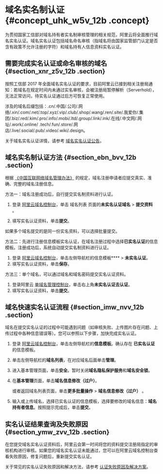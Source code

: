 # 域名实名制认证 {#concept_uhk_w5v_12b .concept}

为贯彻国家工信部对域名持有者实名制审核管理的相关规范，阿里云将全面推行域名实名认证。域名实名认证包括域名命名审核（指域名将由国家监管部门认定是否含有政策不允许注册的字符）和域名持有人信息资料实名认证。

## 需要完成实名认证或命名审核的域名 {#section_xnr_z5v_12b .section}

按照工信部 2017 年全面域名实名认证的要求，目前阿里云已接到相关注册局通知：若域名在规定时间内未通过实名审核，会被注册局暂停解析（Serverhold），无法正常访问，待实名认证通过后方可恢复正常使用。

涉及的域名后缀包括：.cn/.中国/.公司/.网络/.xin/.com/.net/.top/.xyz/.vip/.club/.shop/.wang/.ren/.site/.我爱你/.集团/.biz/.red/.kim/.pro/.info/.mobi/.ltd/.group/.link/.ink/.在线/.中文网/.网址/.work/.online/ .tech/.fun/.store/.网店/.live/.social/.pub/.video/.wiki/.design。

关于域名实名认证详情，请参考 [域名实名认证公告](https://help.aliyun.com/noticelist/articleid/20273717.html)。

## 域名实名制认证方法 {#section_ebn_bvv_12b .section}

根据 [《中国互联网络域名管理办法》](http://www.miit.gov.cn/n1146295/n1146557/n1146624/c3554612/content.html) 的规定，域名注册申请者应提交真实、准确、完整的域名注册信息。

方法一：域名注册成功后，自行提交实名制资料进行认证。

1.  登录 [阿里云域名控制台](https://netcn.console.aliyun.com/core/domain/list)，单击 域名列表 页面的**未实名认证域名** \> **提交资料** 。

2.  填写实名认证资料，单击**提交**。

如果多个域名提交的是同一份实名资料，可以选择批量提交。

方法二：先进行注册信息模板实名认证，在域名注册过程中选择**已实名认证**的信息模板。注册成功后，系统自动提交实名制资料进行认证。

1.  登录 [阿里云域名控制台](https://netcn.console.aliyun.com/core/domain/list)，单击左侧导航栏的信息模板**** \> **未实名认证**。
2.  填写实名认证资料，单击**保存**。

方法三：单个域名，可以通过域名和域名密码提交实名认证资料。

1.  登录阿里云 [单域名管理控制台](https://dc.aliyun.com/)，单击右上角**未实名认证去认证**。
2.  填写实名认证资料，单击**提交**。

## 域名快速实名认证流程 {#section_imw_nvv_12b .section}

域名在提交实名认证的过程中可能遇到问题（如审核失败、上传图片存在问题、上传过程中各种信息错误等）。您可以参照以下步骤，加快完成实名认证。

1.  登录 [阿里云域名控制台](https://netcn.console.aliyun.com/core/domain/list)，单击左侧导航栏的**信息模板**。确认存在 **已实名认证**的信息模板。
2.  单击左侧导航栏的**域名列表**，在对应域名后面单击**管理**。
3.  进入基本管理页面，单击**安全**。暂时关闭**域名隐私保护服务**和**域名安全锁**。
4.  在**基本管理**页面，单击**域名信息修改（过户）**。

    或者返回域名列表页面，单击**更多批量操作** \> **域名信息修改（过户）** 。

5.  输入或上传域名，选择已实名认证的信息模板，选择要修改的域名信息：**域名持有者信息**。按照提示完成后，单击**提交**。

## 实名认证结果查询及失败原因 {#section_ymw_zvv_12b .section}

在您提交域名实名认证资料后，阿里云会第一时间将您的资料提交注册局指定的审核机构进行审核。如果您的域名实名认证未能通过，您可以在阿里云域名控制台查看失败原因，修复问题后，重新提交实名认证。

关于常见的实名认证失败原因和解决方法，请参考 [认证失败原因及解决方案](../../../../cn.zh-CN/常见问题/流程相关/域名实名认证.md#)。

